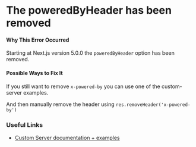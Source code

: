 # The poweredByHeader has been removed

#### Why This Error Occurred

Starting at Next.js version 5.0.0 the `poweredByHeader` option has been removed.

#### Possible Ways to Fix It

If you still want to remove `x-powered-by` you can use one of the custom-server examples.

And then manually remove the header using `res.removeHeader('x-powered-by')`

### Useful Links

- [Custom Server documentation + examples](https://github.com/zeit/next.js#custom-server-and-routing)
